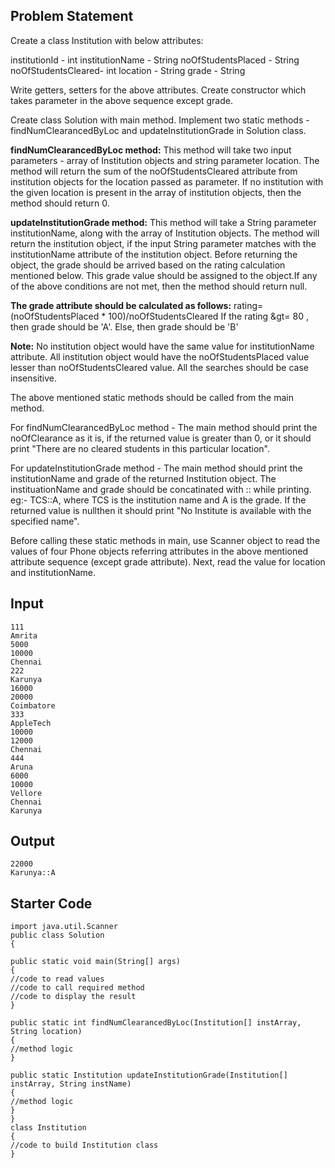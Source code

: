 ## Problem Statement

Create a class Institution with below attributes:

institutionId - int
institutionName - String
noOfStudentsPlaced - String
noOfStudentsCleared- int
location - String
grade - String

Write getters, setters for the above attributes.
Create constructor which takes parameter in the above sequence except grade.

Create class Solution with main method.
Implement two static methods - findNumClearancedByLoc and updateInstitutionGrade in Solution class.

**findNumClearancedByLoc method:**
This method will take two input parameters - array of Institution objects and string parameter location.
The method will return the sum of the noOfStudentsCleared attribute from institution objects for the location passed as parameter.
If no institution with the given location is present in the array of institution objects, then the method should return 0.

**updateInstitutionGrade method:**
This method will take a String parameter institutionName, along with the array of Institution objects.
The method will return the institution object, if the input String parameter matches with the institutionName attribute of the institution object. Before returning the object, the grade should be arrived based on the rating calculation mentioned below. This grade value should be assigned to the object.If any of the above conditions are not met, then the method should return null.

**The grade attribute should be calculated as follows:**
rating=(noOfStudentsPlaced * 100)/noOfStudentsCleared
If the rating &gt= 80 , then grade should be 'A'.
Else, then grade should be 'B'


**Note:**
No institution object would have the same value for institutionName attribute.
All institution object would have the noOfStudentsPlaced value lesser than noOfStudentsCleared value.
All the searches should be case insensitive.

The above mentioned static methods should be called from the main method.

For findNumClearancedByLoc method - The main method should print the noOfClearance as it is, if the returned value is greater than 0, or it
should print "There are no cleared students in this particular location".

For updateInstitutionGrade method - The main method should print the institutionName and grade of the returned Institution object. The instituationName and grade should be concatinated with :: while printing. eg:- TCS::A, where TCS is the institution name and A is the grade.
If the returned value is nullthen it should print "No Institute is available with the specified name".



Before calling these static methods in main, use Scanner object to read the values of four Phone objects referring attributes in the above mentioned attribute sequence (except grade attribute).
Next, read the value for location and institutionName.


## Input

    111
    Amrita
    5000
    10000
    Chennai
    222
    Karunya
    16000
    20000
    Coimbatore
    333
    AppleTech
    10000
    12000
    Chennai
    444
    Aruna
    6000
    10000
    Vellore
    Chennai
    Karunya

## Output

    22000
    Karunya::A

## Starter Code

    import java.util.Scanner
    public class Solution
    {

    public static void main(String[] args)
    {
    //code to read values
    //code to call required method
    //code to display the result
    }

    public static int findNumClearancedByLoc(Institution[] instArray, String location)
    {
    //method logic
    }

    public static Institution updateInstitutionGrade(Institution[] instArray, String instName)
    {
    //method logic
    }
    }
    class Institution
    {
    //code to build Institution class
    }
